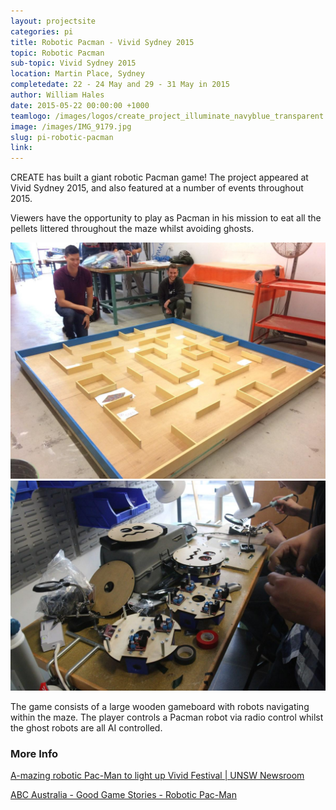 ```yaml
---
layout: projectsite
categories: pi
title: Robotic Pacman - Vivid Sydney 2015
topic: Robotic Pacman
sub-topic: Vivid Sydney 2015
location: Martin Place, Sydney
completedate: 22 - 24 May and 29 - 31 May in 2015
author: William Hales
date: 2015-05-22 00:00:00 +1000
teamlogo: /images/logos/create_project_illuminate_navyblue_transparent.png
image: /images/IMG_9179.jpg
slug: pi-robotic-pacman
link:
---
```


<p>CREATE has built a giant robotic Pacman game! The project appeared at Vivid Sydney 2015, and also featured at a number of events throughout 2015. </p>

<p>Viewers have the opportunity to play as Pacman in his mission to eat all the pellets littered throughout the maze whilst avoiding ghosts.</p>

<img src="/images/pacman3.jpg" class="contentimg">
<img src="/images/pacman2.jpg" class="contentimg">

<p>The game consists of a large wooden gameboard with robots navigating within the maze. The player controls a Pacman robot via radio control whilst the ghost robots are all AI controlled. </p>
				
<h3>More Info</h3>
	
<p><a href="https://newsroom.unsw.edu.au/news/students/mazing-robotic-pac-man-light-vivid-festival" target="_blank">A-mazing robotic Pac-Man to light up Vivid Festival | UNSW Newsroom</a></p>
<p><a href="http://www.abc.net.au/tv/goodgame/stories/s4303926.htm" target="_blank">ABC Australia - Good Game Stories - Robotic Pac-Man</a></p>

